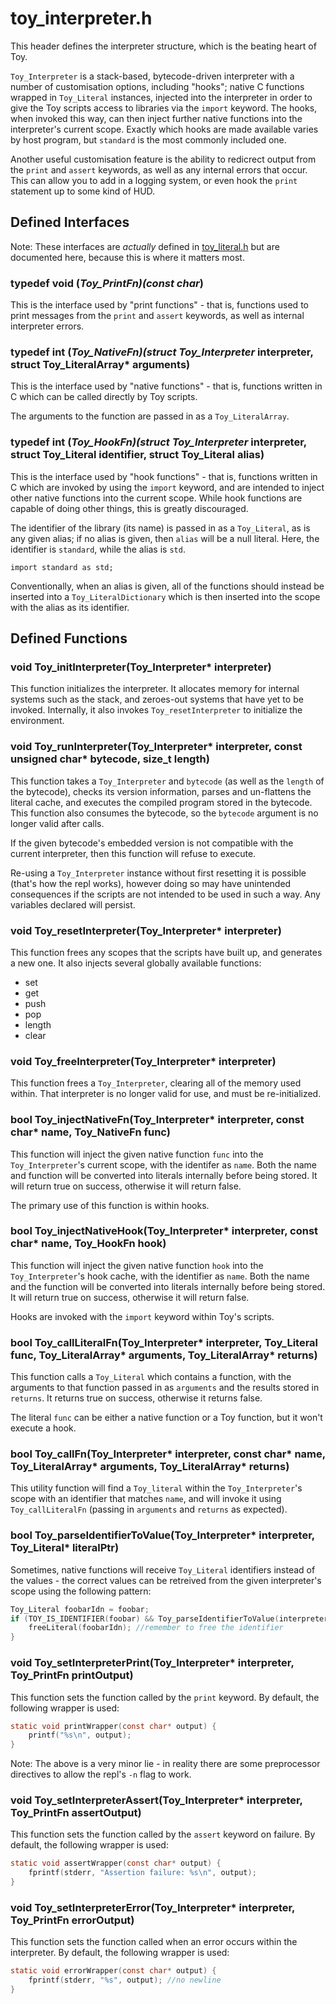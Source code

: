 
# toy_interpreter.h

This header defines the interpreter structure, which is the beating heart of Toy.

`Toy_Interpreter` is a stack-based, bytecode-driven interpreter with a number of customisation options, including "hooks"; native C functions wrapped in `Toy_Literal` instances, injected into the interpreter in order to give the Toy scripts access to libraries via the `import` keyword. The hooks, when invoked this way, can then inject further native functions into the interpreter's current scope. Exactly which hooks are made available varies by host program, but `standard` is the most commonly included one.

Another useful customisation feature is the ability to redicrect output from the `print` and `assert` keywords, as well as any internal errors that occur. This can allow you to add in a logging system, or even hook the `print` statement up to some kind of HUD.

## Defined Interfaces

Note: These interfaces are *actually* defined in [toy_literal.h](toy_literal_h.md) but are documented here, because this is where it matters most.

### typedef void (*Toy_PrintFn)(const char*)

This is the interface used by "print functions" - that is, functions used to print messages from the `print` and `assert` keywords, as well as internal interpreter errors.

### typedef int (*Toy_NativeFn)(struct Toy_Interpreter* interpreter, struct Toy_LiteralArray* arguments)

This is the interface used by "native functions" - that is, functions written in C which can be called directly by Toy scripts.

The arguments to the function are passed in as a `Toy_LiteralArray`.

### typedef int (*Toy_HookFn)(struct Toy_Interpreter* interpreter, struct Toy_Literal identifier, struct Toy_Literal alias)

This is the interface used by "hook functions" - that is, functions written in C which are invoked by using the `import` keyword, and are intended to inject other native functions into the current scope. While hook functions are capable of doing other things, this is greatly discouraged.

The identifier of the library (its name) is passed in as a `Toy_Literal`, as is any given alias; if no alias is given, then `alias` will be a null literal. Here, the identifier is `standard`, while the alias is `std`.

```
import standard as std;
```

Conventionally, when an alias is given, all of the functions should instead be inserted into a `Toy_LiteralDictionary` which is then inserted into the scope with the alias as its identifier.

## Defined Functions

### void Toy_initInterpreter(Toy_Interpreter* interpreter)

This function initializes the interpreter. It allocates memory for internal systems such as the stack, and zeroes-out systems that have yet to be invoked. Internally, it also invokes `Toy_resetInterpreter` to initialize the environment.

### void Toy_runInterpreter(Toy_Interpreter* interpreter, const unsigned char* bytecode, size_t length)

This function takes a `Toy_Interpreter` and `bytecode` (as well as the `length` of the bytecode), checks its version information, parses and un-flattens the literal cache, and executes the compiled program stored in the bytecode. This function also consumes the bytecode, so the `bytecode` argument is no longer valid after calls.

If the given bytecode's embedded version is not compatible with the current interpreter, then this function will refuse to execute.

Re-using a `Toy_Interpreter` instance without first resetting it is possible (that's how the repl works), however doing so may have unintended consequences if the scripts are not intended to be used in such a way. Any variables declared will persist.

### void Toy_resetInterpreter(Toy_Interpreter* interpreter)

This function frees any scopes that the scripts have built up, and generates a new one. It also injects several globally available functions:

* set
* get
* push
* pop
* length
* clear

### void Toy_freeInterpreter(Toy_Interpreter* interpreter)

This function frees a `Toy_Interpreter`, clearing all of the memory used within. That interpreter is no longer valid for use, and must be re-initialized.

### bool Toy_injectNativeFn(Toy_Interpreter* interpreter, const char* name, Toy_NativeFn func)

This function will inject the given native function `func` into the `Toy_Interpreter`'s current scope, with the identifer as `name`. Both the name and function will be converted into literals internally before being stored. It will return true on success, otherwise it will return false.

The primary use of this function is within hooks.

### bool Toy_injectNativeHook(Toy_Interpreter* interpreter, const char* name, Toy_HookFn hook)

This function will inject the given native function `hook` into the `Toy_Interpreter`'s hook cache, with the identifier as `name`. Both the name and the function will be converted into literals internally before being stored. It will return true on success, otherwise it will return false.

Hooks are invoked with the `import` keyword within Toy's scripts.

### bool Toy_callLiteralFn(Toy_Interpreter* interpreter, Toy_Literal func, Toy_LiteralArray* arguments, Toy_LiteralArray* returns)

This function calls a `Toy_Literal` which contains a function, with the arguments to that function passed in as `arguments` and the results stored in `returns`. It returns true on success, otherwise it returns false.

The literal `func` can be either a native function or a Toy function, but it won't execute a hook.

### bool Toy_callFn(Toy_Interpreter* interpreter, const char* name, Toy_LiteralArray* arguments, Toy_LiteralArray* returns)

This utility function will find a `Toy_literal` within the `Toy_Interpreter`'s scope with an identifier that matches `name`, and will invoke it using `Toy_callLiteralFn` (passing in `arguments` and `returns` as expected).

### bool Toy_parseIdentifierToValue(Toy_Interpreter* interpreter, Toy_Literal* literalPtr)

Sometimes, native functions will receive `Toy_Literal` identifiers instead of the values - the correct values can be retreived from the given interpreter's scope using the following pattern:

```c
Toy_Literal foobarIdn = foobar;
if (TOY_IS_IDENTIFIER(foobar) && Toy_parseIdentifierToValue(interpreter, &foobar)) {
	freeLiteral(foobarIdn); //remember to free the identifier
}
```

### void Toy_setInterpreterPrint(Toy_Interpreter* interpreter, Toy_PrintFn printOutput)

This function sets the function called by the `print` keyword. By default, the following wrapper is used:

```c
static void printWrapper(const char* output) {
	printf("%s\n", output);
}
```

Note: The above is a very minor lie - in reality there are some preprocessor directives to allow the repl's `-n` flag to work.

### void Toy_setInterpreterAssert(Toy_Interpreter* interpreter, Toy_PrintFn assertOutput)

This function sets the function called by the `assert` keyword on failure. By default, the following wrapper is used:

```c
static void assertWrapper(const char* output) {
	fprintf(stderr, "Assertion failure: %s\n", output);
}
```

### void Toy_setInterpreterError(Toy_Interpreter* interpreter, Toy_PrintFn errorOutput)

This function sets the function called when an error occurs within the interpreter. By default, the following wrapper is used:

```c
static void errorWrapper(const char* output) {
	fprintf(stderr, "%s", output); //no newline
}
```
